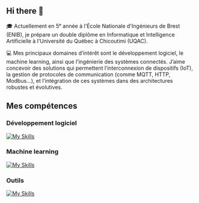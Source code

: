 ## Hi there 👋

🎓 Actuellement en 5ᵉ année à l'École Nationale d'Ingénieurs de Brest (ENIB), je prépare un double diplôme en Informatique et Intelligence Artificielle à l’Université du Québec à Chicoutimi (UQAC).

💻 Mes principaux domaines d’intérêt sont le développement logiciel, le machine learning, ainsi que l’ingénierie des systèmes connectés. J’aime concevoir des solutions qui permettent l’interconnexion de dispositifs (IoT), la gestion de protocoles de communication (comme MQTT, HTTP, Modbus…), et l’intégration de ces systèmes dans des architectures robustes et évolutives.

## Mes compétences

### Développement logiciel
[![My Skills](https://skillicons.dev/icons?i=docker,py,c,cpp,cs,dotnet)](https://skillicons.dev)

### Machine learning
[![My Skills](https://skillicons.dev/icons?i=tensorflow,pytorch,opencv,sklearn)](https://skillicons.dev)

### Outils
[![My Skills](https://skillicons.dev/icons?i=linux,git,mysql,sqlite,django,react,flask)](https://skillicons.dev)
